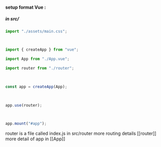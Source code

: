 #### setup format Vue :
##### in src/
``` main.js
import "./assets/main.css";

  

import { createApp } from "vue";

import App from "./App.vue";

import router from "./router";

  

const app = createApp(App);

  

app.use(router);

  

app.mount("#app");
```

router is a file called index.js in src/router more routing details [[router]]
more detail of app in [[App]]

